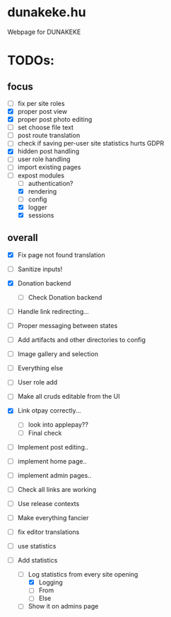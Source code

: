 # dunakeke.hu

Webpage for DUNAKEKE

# TODOs:

## focus
- [ ] fix per site roles
- [x] proper post view
- [x] proper post photo editing
- [ ] set choose file text
- [ ] post route translation
- [ ] check if saving per-user site statistics hurts GDPR
- [x] hidden post handling
- [ ] user role handling
- [ ] import existing pages
- [ ] expost modules
    - [ ] authentication?
    - [x] rendering
    - [ ] config
    - [x] logger
    - [x] sessions

## overall

- [x] Fix page not found translation
- [ ] Sanitize inputs!
- [x] Donation backend
    - [ ] Check Donation backend
- [ ] Handle link redirecting...
- [ ] Proper messaging between states
- [ ] Add artifacts and other directories to config
- [ ] Image gallery and selection
- [ ] Everything else
- [ ] User role add
- [ ] Make all cruds editable from the UI
- [x] Link otpay correctly...
    - [ ] look into applepay??
    - [ ] Final check
- [ ] Implement post editing..
- [ ] implement home page..
- [ ] implement admin pages..
- [ ] Check all links are working
- [ ] Use release contexts
- [ ] Make everything fancier
- [ ] fix editor translations
- [ ] use statistics

- [ ] Add statistics
    - [ ] Log statistics from every site opening
        - [x] Logging
        - [ ] From
        - [ ] Else
    - [ ] Show it on admins page
